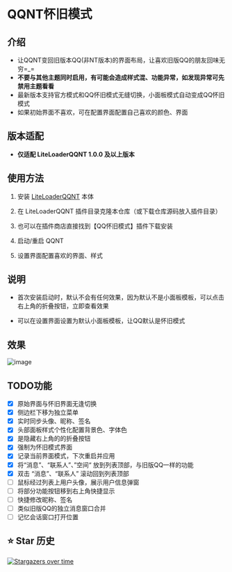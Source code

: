 # QQNT怀旧模式

## 介绍

- 让QQNT变回旧版本QQ(非NT版本)的界面布局，让喜欢旧版QQ的朋友回味无穷=_=
- **不要与其他主题同时启用，有可能会造成样式混、功能异常，如发现异常可先禁用主题看看**
- 最新版本支持官方模式和QQ怀旧模式无缝切换，小面板模式自动变成QQ怀旧模式
- 如果初始界面不喜欢，可在配置界面配置自己喜欢的颜色、界面

## 版本适配

- **仅适配 LiteLoaderQQNT 1.0.0 及以上版本**

## 使用方法

1. 安装 [LiteLoaderQQNT](https://github.com/mo-jinran/LiteLoaderQQNT) 本体

2. 在 LiteLoaderQQNT 插件目录克隆本仓库（或下载仓库源码放入插件目录）

3. 也可以在插件商店直接找到【QQ怀旧模式】插件下载安装

4. 启动/重启 QQNT

6. 设置界面配置喜欢的界面、样式

## 说明

- 首次安装启动时，默认不会有任何效果，因为默认不是小面板模板，可以点击右上角的折叠按钮，立即查看效果

- 可以在设置界面设置为默认小面板模板，让QQ默认是怀旧模式

## 效果

![image](https://github.com/hacker-frok/LiteLoaderQQNT-Plugin-Nostalgic/assets/157203458/c80d82ce-5a4d-4732-9cd5-b567c00024f1)

## TODO功能

- [x] 原始界面与怀旧界面无逢切换
- [x] 侧边栏下移为独立菜单
- [x] 实时同步头像、昵称、签名
- [x] 头部面板样式个性化配置背景色、字体色
- [x] 是隐藏右上角的的折叠按钮
- [x] 强制为怀旧模式界面
- [x] 记录当前界面模式，下次重启并应用
- [x] 将“消息”、“联系人”、”空间“ 放到列表顶部，与旧版QQ一样的功能
- [x] 双击 “消息”、“联系人” 滚动回到列表顶部
- [ ] 鼠标经过列表上用户头像，展示用户信息弹窗
- [ ] 将部分功能按钮移到右上角快捷显示
- [ ] 快捷修改昵称、签名
- [ ] 类似旧版QQ的独立消息窗口合并
- [ ] 记忆会话窗口打开位置

## ⭐ Star 历史

[![Stargazers over time](https://starchart.cc/hacker-frok/LiteLoaderQQNT-Plugin-Nostalgic.svg?variant=adaptive)]([https://starchart.cc/WJZ-P/LiteLoaderQQNT-Echo-Message](https://github.com/hacker-frok/LiteLoaderQQNT-Plugin-Nostalgic))
<!-- links -->
